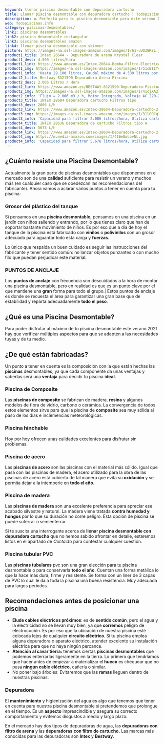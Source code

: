 ```yaml
---
keyword: llenar piscina desmontable con depuradora cartucho
title: Llenar piscina desmontable con depuradora cartucho | Todopiscinas.info
description: 🏊 Perfecta para tu piscina desmontable para este verano 2021. llenar piscina desmontable con depuradora cartucho al mejor precio asegurado.
web: Todopiscinas.info
category: piscinas-desmontables/
link1: piscinas desmontables
link2: piscina desmontable rectangular
link3: piscinas desmontables amazon
link4: llenar piscina desmontable con skimmer
picture: https://images-na.ssl-images-amazon.com/images/I/61-uUQ3GR8L.jpg
product1_title: Intex 26644 - Depuradora de arena Krystal Clear 
product1_desc: 4.500 litros/hora
product1_link: https://www.amazon.es/Intex-26644-Bomba-Filtro-Electrica/dp/B07FBGSM8M?__mk_es_ES=%C3%85M%C3%85%C5%BD%C3%95%C3%91&crid=OJRI92VMSJ3T&dchild=1&keywords=depuradora+piscina+desmontable&qid=1615936956&sprefix=depuradora+piscina+desmpo%2Caps%2C181&sr=8-3&linkCode=ll1&tag=todopiscinas0e-21&linkId=3d085bb100a03e1c84acf33a301a7e7c&language=es_ES&ref_=as_li_ss_tl
product1_img: https://images-na.ssl-images-amazon.com/images/I/51cBIIYcVKL.jpg
product1_info: 'Hasta 29.100 litros, Caudal máximo de 4.500 litros por hora, Programador digital, 6 modos de funcionamiento'
product2_title: Bestway 8321590 Depuradora Arena Piscina
product2_desc: 2.006 Litros / Hora
product2_link: https://www.amazon.es/BESTWAY-8321590-Depuradora-Piscina-Litros/dp/B014FHCUME?__mk_es_ES=%C3%85M%C3%85%C5%BD%C3%95%C3%91&crid=OJRI92VMSJ3T&dchild=1&keywords=depuradora+piscina+desmontable&qid=1615937601&sprefix=depuradora+piscina+desmpo%2Caps%2C181&sr=8-6&linkCode=ll1&tag=todopiscinas0e-21&linkId=cc3671570eb5fce1fb741015d4fbfd50&language=es_ES&ref_=as_li_ss_tl
product2_img: https://images-na.ssl-images-amazon.com/images/I/41cjXA2lqAL.jpg
product2_info: 'Flujo = 2.006 m3 / h, Motor Integrado, Voltaje AC 220-240 V 50 Hz'
product3_title: INTEX 28604 Depuradora cartucho Filtros tipo 
product3_desc: 2006 L/h
product3_link: https://www.amazon.es/Intex-28604-Depuradora-cartucho-2-006/dp/B00G9YZMFY?__mk_es_ES=%C3%85M%C3%85%C5%BD%C3%95%C3%91&crid=OJRI92VMSJ3T&dchild=1&keywords=depuradora+piscina+desmontable&qid=1615937673&sprefix=depuradora+piscina+desmpo%2Caps%2C181&sr=8-13&linkCode=ll1&tag=todopiscinas0e-21&linkId=60cd2c831c48a30bf7eb40fcdad13eba&language=es_ES&ref_=as_li_ss_tl
product3_img: https://images-na.ssl-images-amazon.com/images/I/31lGOCg3MNL.jpg
product3_info: 'Capacidad para filtrar 2.006 litros/hora, Utiliza cartuchos de Tipo A, La potencia es de 45W, Aireación Hydro Technology'
product4_title: INTEX 28636 Depuradora de cartucho Filtros tipo A
product4_desc: 5678 L/h
product4_link: https://www.amazon.es/Intex-28604-Depuradora-cartucho-2-006/dp/B00G9YZ2Y0?__mk_es_ES=%C3%85M%C3%85%C5%BD%C3%95%C3%91&crid=OJRI92VMSJ3T&dchild=1&keywords=depuradora%2Bpiscina%2Bdesmontable&qid=1615937767&sprefix=depuradora%2Bpiscina%2Bdesmpo%2Caps%2C181&sr=8-13&th=1&linkCode=ll1&tag=todopiscinas0e-21&linkId=2803b12e8f85be27121cb12c22bd6700&language=es_ES&ref_=as_li_ss_tl
product4_img: https://m.media-amazon.com/images/I/416e8wLovNL.jpg
product4_info: 'Capacidad para filtrar 5.678 litros/hora, Utiliza cartuchos de Tipo A, Potencia de 165W'
---
```




## ¿Cuánto resiste una Piscina Desmontable?

Actualmente la gran parte de piscinas desmontables que disponemos en el mercado son de una **calidad** suficiente para resistir un verano y muchos más (en cualquier caso que se obedezcan las recomendaciones del fabricante). Ahora vamos a aclarar varios puntos a tener en cuenta para tu piscina:


### Grosor del plástico del tanque

Si pensamos en una **piscina desmontable**, pensamos en una piscina en un jardín con niños saliendo y entrando, por lo que tienes claro que han de soportar bastante movimiento de niños. Es por eso que a día de hoy el tanque de la piscina está fabricado con **vinilos** o **polivinilos** con un grosor adecuado para aguantar todo esta carga y **fuerzas**.

Lo único que respalda un	 buen cuidado es seguir las instrucciones del fabricante y tener sentido común: no lanzar objetos punzantes o con mucho filo que puedan perjudicar este material.


### PUNTOS DE ANCLAJE

Los **puntos de anclaje** con frecuencia son descuidados a la hora de montar una piscina desmontable, pero en realidad es que es un punto clave por el que mantiene una **gran** forma para todo el grupo.| Estos puntos de anclaje es donde se recuesta el área para garantizar una gran base que de estabilidad y reparta adecuadamente **todo el peso**.
## ¿Qué es una Piscina Desmontable?



Para poder disfrutar al máximo de tu piscina desmontable este verano 2021 hay que verificar múltiples aspectos para que se adapten a las necesidades tuyas y de tu medio.


## ¿De qué  están fabricadas?

Un punto a tener en cuenta es la composición con la que están hechas las **piscinas** desmontables, ya que cada componente da unas ventajas y saberlas  será una **ventaja** para decidir tu piscina **ideal**.


### Piscina de Composite

Las **piscinas de composite** se fabrican de madera, **resina** y algunos modelos de fibra de vidrio, carbono o cerámica. La convergencia de todos estos elementos sirve para que la piscina de **composite** sea muy sólida al paso de los días e inclemencias meteorológicas.


### Piscina hinchable

 Hoy por hoy ofrecen unas calidades excelentes para disfrutar sin problemas.


### Piscina de acero

Las **piscinas de acero** son las piscinas con el material más sólido. Igual que pasa con las piscinas de madera, el acero utilizado para la obra de las piscinas de acero está cubierto de tal manera que evita su **oxidación** y se permita dejar a la intemperie en **todo el año**.


### Piscina de madera

Las **piscinas de madera** son una excelente preferencia para apreciar ese acabado silvestre y natural. La madera viene tratada **contra humedad y hongos** por lo que su duración no corre peligro. Esta opción de piscina se puede soterrar o semienterrar.

Si te suscita una interrogante acerca de **llenar piscina desmontable con depuradora cartucho** que no hemos sabido afrontar en detalle, estaremos listos en el apartado de _Contacto_ para contestar cualquier cuestión.


### Piscina tubular PVC

Las **piscinas tubulares** pvc son una gran elección para tu piscina desmontable o para conservarla **todo el año**. Cuentan una forma metálica lo que la hace más dura, firme y resistente. Se forma con un liner de 3 capas de PVC lo cual le da a toda la piscina una buena resistencia. Muy adecuada para largos periodos.

<external-banner></external-banner>


<brand-panel :title=product1_title :desc=product1_desc :img=product1_img :link=product1_link></brand-panel>


## Recomendaciones antes de posicionar una piscina



*   **Elude cables eléctricos próximos**: es de **sentido común**, pero el agua y la electricidad no se llevan muy bien, ya que **corremos** peligro de electrocución. Es por eso que la ubicación de nuestra piscina esté colocada lejos de cualquier **circuito eléctrico**. Si tu piscina emplea alguna depuradora o aparato eléctrico, atender excelente su instalación eléctrica para que no haya ningún percance.
*   **Atención al cavar tierra:** tenemos ciertas **piscinas desmontables** que podemos enterrarlas ligeramente en la tierra. Lo primero  que tendríamos que hacer antes de empezar a materializar el **hueco** es chequear que no pasa **ningún cable eléctrico**, cañería o similar.
*   No poner bajo árboles: Evitaremos que las **ramas** lleguen dentro de nuestras piscinas.


### Depuradora

El **mantenimiento** y higienización del agua es algo que tenemos que tener en cuenta para nuestra piscina desmontable si pretendemos que prolongue en el tiempo. Es un **aspecto** imprescindible y asegura su correcto comportamiento y evitemos disgustos a medio y largo plazo.

En el mercado hay dos tipos de depuradoras de agua, las **depuradoras con filtro de arena** y  las **depuradoras** **con filtro de cartucho.** Las marcas más conocidas para las depuradoras son **Intex** y **Bestway**.

<stats-list :link1=link1 :link2=link2 :link3=link3 :link4=link4 :category=category></stats-list>